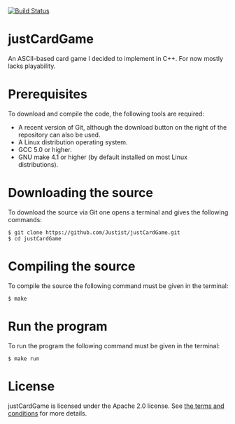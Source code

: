 [![Build Status](https://travis-ci.com/Justist/justCardGame.svg?branch=master)](https://travis-ci.com/Justist/justCardGame)

# justCardGame
An ASCII-based card game I decided to implement in C++. For now 
mostly lacks playability.

# Prerequisites

To download and compile the code, the following tools are required:
* A recent version of Git, although the download button on the right of the repository can also be used.
* A Linux distribution operating system.
* GCC 5.0 or higher.
* GNU make 4.1 or higher (by default installed on most Linux distributions).

# Downloading the source

To download the source via Git one opens a terminal and gives the following commands:

    $ git clone https://github.com/Justist/justCardGame.git
    $ cd justCardGame

# Compiling the source

To compile the source the following command must be given in the terminal:

    $ make

# Run the program

To run the program the following command must be given in the terminal:

    $ make run

# License

justCardGame is licensed under the Apache 2.0 license. See [the terms and 
conditions](http://www.apache.org/licenses/LICENSE-2.0) for more details.
